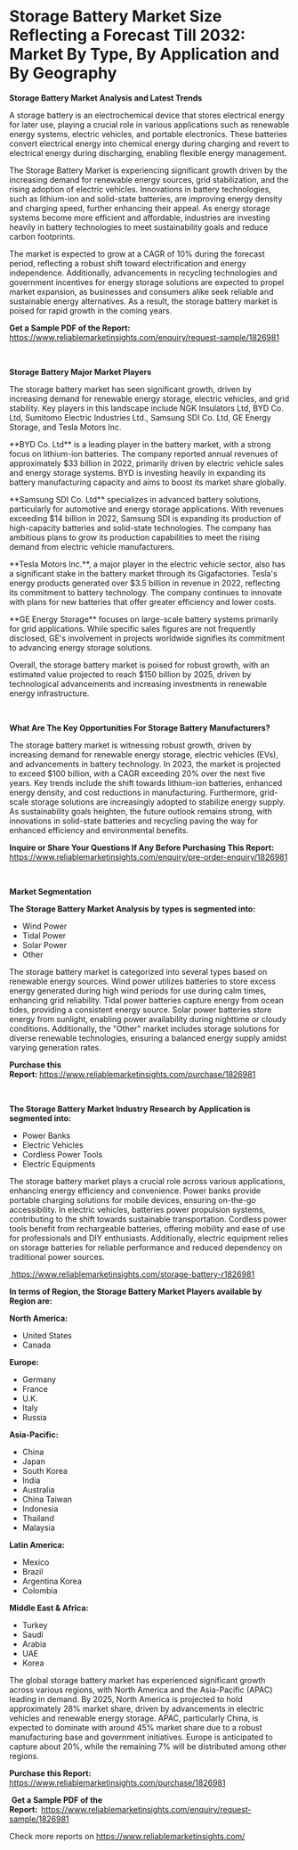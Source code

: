 <p><h1>Storage Battery Market Size Reflecting a Forecast Till 2032: Market By Type, By Application and By Geography</h1></p><p><strong>Storage Battery Market Analysis and Latest Trends</strong></p>
<p><p>A storage battery is an electrochemical device that stores electrical energy for later use, playing a crucial role in various applications such as renewable energy systems, electric vehicles, and portable electronics. These batteries convert electrical energy into chemical energy during charging and revert to electrical energy during discharging, enabling flexible energy management.</p><p>The Storage Battery Market is experiencing significant growth driven by the increasing demand for renewable energy sources, grid stabilization, and the rising adoption of electric vehicles. Innovations in battery technologies, such as lithium-ion and solid-state batteries, are improving energy density and charging speed, further enhancing their appeal. As energy storage systems become more efficient and affordable, industries are investing heavily in battery technologies to meet sustainability goals and reduce carbon footprints.</p><p>The market is expected to grow at a CAGR of 10% during the forecast period, reflecting a robust shift toward electrification and energy independence. Additionally, advancements in recycling technologies and government incentives for energy storage solutions are expected to propel market expansion, as businesses and consumers alike seek reliable and sustainable energy alternatives. As a result, the storage battery market is poised for rapid growth in the coming years.</p></p>
<p><strong>Get a Sample PDF of the Report:&nbsp;</strong> <a href="https://www.reliablemarketinsights.com/enquiry/request-sample/1826981?utm_campaign=1932&utm_medium=2&utm_source=Github&utm_content=ia&utm_term=14022025&utm_id=storage-battery">https://www.reliablemarketinsights.com/enquiry/request-sample/1826981</a></p>
<p>&nbsp;</p>
<p><strong>Storage Battery Major Market Players</strong></p>
<p><p>The storage battery market has seen significant growth, driven by increasing demand for renewable energy storage, electric vehicles, and grid stability. Key players in this landscape include NGK Insulators Ltd, BYD Co. Ltd, Sumitomo Electric Industries Ltd., Samsung SDI Co. Ltd, GE Energy Storage, and Tesla Motors Inc.</p><p>**BYD Co. Ltd** is a leading player in the battery market, with a strong focus on lithium-ion batteries. The company reported annual revenues of approximately $33 billion in 2022, primarily driven by electric vehicle sales and energy storage systems. BYD is investing heavily in expanding its battery manufacturing capacity and aims to boost its market share globally.</p><p>**Samsung SDI Co. Ltd** specializes in advanced battery solutions, particularly for automotive and energy storage applications. With revenues exceeding $14 billion in 2022, Samsung SDI is expanding its production of high-capacity batteries and solid-state technologies. The company has ambitious plans to grow its production capabilities to meet the rising demand from electric vehicle manufacturers.</p><p>**Tesla Motors Inc.**, a major player in the electric vehicle sector, also has a significant stake in the battery market through its Gigafactories. Tesla's energy products generated over $3.5 billion in revenue in 2022, reflecting its commitment to battery technology. The company continues to innovate with plans for new batteries that offer greater efficiency and lower costs.</p><p>**GE Energy Storage** focuses on large-scale battery systems primarily for grid applications. While specific sales figures are not frequently disclosed, GE's involvement in projects worldwide signifies its commitment to advancing energy storage solutions.</p><p>Overall, the storage battery market is poised for robust growth, with an estimated value projected to reach $150 billion by 2025, driven by technological advancements and increasing investments in renewable energy infrastructure.</p></p>
<p>&nbsp;</p>
<p><strong>What Are The Key Opportunities For Storage Battery Manufacturers?</strong></p>
<p><p>The storage battery market is witnessing robust growth, driven by increasing demand for renewable energy storage, electric vehicles (EVs), and advancements in battery technology. In 2023, the market is projected to exceed $100 billion, with a CAGR exceeding 20% over the next five years. Key trends include the shift towards lithium-ion batteries, enhanced energy density, and cost reductions in manufacturing. Furthermore, grid-scale storage solutions are increasingly adopted to stabilize energy supply. As sustainability goals heighten, the future outlook remains strong, with innovations in solid-state batteries and recycling paving the way for enhanced efficiency and environmental benefits.</p></p>
<p><strong>Inquire or Share Your Questions If Any Before Purchasing This Report:</strong> <a href="https://www.reliablemarketinsights.com/enquiry/pre-order-enquiry/1826981?utm_campaign=1932&utm_medium=2&utm_source=Github&utm_content=ia&utm_term=14022025&utm_id=storage-battery">https://www.reliablemarketinsights.com/enquiry/pre-order-enquiry/1826981</a></p>
<p>&nbsp;</p>
<p><strong>Market Segmentation</strong></p>
<p><strong>The Storage Battery Market Analysis by types is segmented into:</strong></p>
<p><ul><li>Wind Power</li><li>Tidal Power</li><li>Solar Power</li><li>Other</li></ul></p>
<p><p>The storage battery market is categorized into several types based on renewable energy sources. Wind power utilizes batteries to store excess energy generated during high wind periods for use during calm times, enhancing grid reliability. Tidal power batteries capture energy from ocean tides, providing a consistent energy source. Solar power batteries store energy from sunlight, enabling power availability during nighttime or cloudy conditions. Additionally, the "Other" market includes storage solutions for diverse renewable technologies, ensuring a balanced energy supply amidst varying generation rates.</p></p>
<p><strong>Purchase this Report:&nbsp;</strong><a href="https://www.reliablemarketinsights.com/purchase/1826981?utm_campaign=1932&utm_medium=2&utm_source=Github&utm_content=ia&utm_term=14022025&utm_id=storage-battery">https://www.reliablemarketinsights.com/purchase/1826981</a></p>
<p>&nbsp;</p>
<p><strong>The Storage Battery Market Industry Research by Application is segmented into:</strong></p>
<p><ul><li>Power Banks</li><li>Electric Vehicles</li><li>Cordless Power Tools</li><li>Electric Equipments</li></ul></p>
<p><p>The storage battery market plays a crucial role across various applications, enhancing energy efficiency and convenience. Power banks provide portable charging solutions for mobile devices, ensuring on-the-go accessibility. In electric vehicles, batteries power propulsion systems, contributing to the shift towards sustainable transportation. Cordless power tools benefit from rechargeable batteries, offering mobility and ease of use for professionals and DIY enthusiasts. Additionally, electric equipment relies on storage batteries for reliable performance and reduced dependency on traditional power sources.</p></p>
<p><a href="https://www.reliablemarketinsights.com/storage-battery-r1826981?utm_campaign=1932&utm_medium=2&utm_source=Github&utm_content=ia&utm_term=14022025&utm_id=storage-battery">&nbsp;https://www.reliablemarketinsights.com/storage-battery-r1826981</a></p>
<p><strong>In terms of Region, the Storage Battery Market Players available by Region are:</strong></p>
<p>
    <p> <strong> North America: </strong>
        <ul>
            <li>United States</li>
            <li>Canada</li>
        </ul>
        </p> 
    <p> <strong> Europe: </strong>
        <ul>
            <li>Germany</li>
            <li>France</li>
            <li>U.K.</li>
            <li>Italy</li>
            <li>Russia</li>
        </ul>
        </p> 
    <p> <strong> Asia-Pacific: </strong>
        <ul>
            <li>China</li>
            <li>Japan</li>
            <li>South Korea</li>
            <li>India</li>
            <li>Australia</li>
            <li>China Taiwan</li>
            <li>Indonesia</li>
            <li>Thailand</li>
            <li>Malaysia</li>
        </ul>
        </p> 
    <p> <strong> Latin America: </strong>
        <ul>
            <li>Mexico</li>
            <li>Brazil</li>
            <li>Argentina Korea</li>
            <li>Colombia</li>
        </ul>
        </p> 
    <p> <strong> Middle East & Africa: </strong>
        <ul>
            <li>Turkey</li>
            <li>Saudi</li>
            <li>Arabia</li>
            <li>UAE</li>
            <li>Korea</li>
        </ul>
    </p>
    </p>
<p><p>The global storage battery market has experienced significant growth across various regions, with North America and the Asia-Pacific (APAC) leading in demand. By 2025, North America is projected to hold approximately 28% market share, driven by advancements in electric vehicles and renewable energy storage. APAC, particularly China, is expected to dominate with around 45% market share due to a robust manufacturing base and government initiatives. Europe is anticipated to capture about 20%, while the remaining 7% will be distributed among other regions.</p></p>
<p><strong>Purchase this Report: </strong><a href="https://www.reliablemarketinsights.com/purchase/1826981?utm_campaign=1932&utm_medium=2&utm_source=Github&utm_content=ia&utm_term=14022025&utm_id=storage-battery">https://www.reliablemarketinsights.com/purchase/1826981</a></p>
<p>&nbsp;<strong>Get a Sample PDF of the Report:&nbsp;&nbsp;</strong><a href="https://www.reliablemarketinsights.com/enquiry/request-sample/1826981?utm_campaign=1932&utm_medium=2&utm_source=Github&utm_content=ia&utm_term=14022025&utm_id=storage-battery">https://www.reliablemarketinsights.com/enquiry/request-sample/1826981</a></p>
<p><strong></strong></p>
<p>Check more reports on <a href="https://www.reliablemarketinsights.com/?utm_campaign=1932&utm_medium=2&utm_source=Github&utm_content=ia&utm_term=14022025&utm_id=storage-battery">https://www.reliablemarketinsights.com/</a></p>